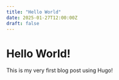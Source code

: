 ```yaml
---
title: "Hello World"
date: 2025-01-27T12:00:00Z
draft: false
---
```


# Hello World!

This is my very first blog post using Hugo!
